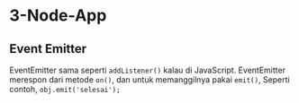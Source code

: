 # 3-Node-App
## Event Emitter
EventEmitter sama seperti `addListener()` kalau di JavaScript.
EventEmitter merespon dari metode `on()`, dan untuk memanggilnya pakai `emit()`, Seperti contoh, `obj.emit('selesai');`